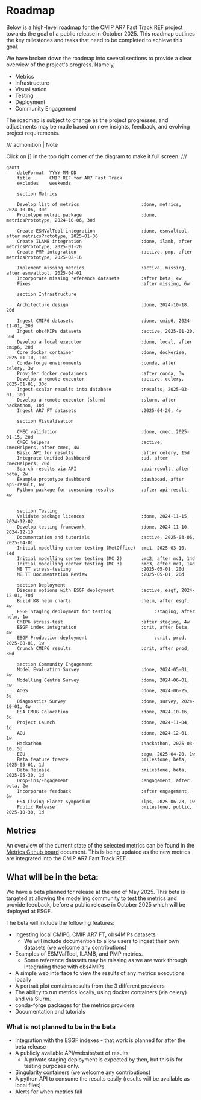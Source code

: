 # Roadmap

Below is a high-level roadmap for the CMIP AR7 Fast Track REF  project towards the goal of a public release in October 2025.
This roadmap outlines the key milestones and tasks that need to be completed to achieve this goal.

We have broken down the roadmap into several sections to provide a clear overview of the project's progress.
Namely,

- Metrics
- Infrastructure
- Visualisation
- Testing
- Deployment
- Community Engagement

The roadmap is subject to change as the project progresses, and adjustments may be made based on new insights, feedback, and evolving project requirements.

/// admonition | Note

Click on [] in the top right corner of the diagram to make it full screen.
///

```mermaid
gantt
    dateFormat  YYYY-MM-DD
    title       CMIP REF for AR7 Fast Track
    excludes    weekends

    section Metrics

    Develop list of metrics                       :done, metrics, 2024-10-06, 30d
    Prototype metric package                      :done, metricsPrototype, 2024-10-06, 30d

    Create ESMValTool integration                 :done, esmvaltool, after metricsPrototype, 2025-01-06
    Create ILAMB integration                      :done, ilamb, after metricsPrototype, 2025-01-20
    Create PMP integration                        :active, pmp, after metricsPrototype, 2025-02-16

    Implement missing metrics                     :active, missing, after esmvaltool, 2025-04-01
    Incorporate missing reference datasets        :after beta, 4w
    Fixes                                         :after missing, 6w

    section Infrastructure

    Architecture design                           :done, 2024-10-18, 20d

    Ingest CMIP6 datasets                         :done, cmip6, 2024-11-01, 20d
    Ingest obs4MIPs datasets                      :active, 2025-01-20, 50d
    Develop a local executor                      :done, local, after cmip6, 20d
    Core docker container                         :done, dockerise, 2025-01-10, 10d
    Conda-forge environments                      :conda, after celery, 3w
    Provider docker containers                    :after conda, 3w
    Develop a remote executor                     :active, celery, 2025-01-01, 30d
    Ingest scalar results into database           :results, 2025-03-01, 30d
    Develop a remote executor (slurm)             :slurm, after hackathon, 10d
    Ingest AR7 FT datasets                        :2025-04-20, 4w

    section Visualisation

    CMEC validation                               :done, cmec, 2025-01-15, 20d
    CMEC helpers                                  :active, cmecHelpers, after cmec, 4w
    Basic API for results                         :after celery, 15d
    Integrate Unified Dashboard                   :ud, after cmecHelpers, 20d
    Search results via API                        :api-result, after beta, 2w
    Example prototype dashboard                   :dashboad, after api-result, 6w
    Python package for consuming results          :after api-result, 4w


    section Testing
    Validate package licences                     :done, 2024-11-15, 2024-12-02
    Develop testing framework                     :done, 2024-11-10, 2024-12-10
    Documentation and tutorials                   :active, 2025-03-06, 2025-04-01
    Initial modelling center testing (MetOffice)  :mc1, 2025-03-10, 14d
    Initial modelling center testing (MC 2)       :mc2, after mc1, 14d
    Initial modelling center testing (MC 3)       :mc3, after mc1, 14d
    MB TT stress-testing                          :2025-05-01, 20d
    MB TT Documentation Review                    :2025-05-01, 20d

    section Deployment
    Discuss options with ESGF deployment          :active, esgf, 2024-12-01, 70d
    Build K8 helm charts                          :helm, after esgf, 4w
    ESGF Staging deployment for testing                :staging, after helm, 1w
    CMIP6 stress-test                             :after staging, 4w
    ESGF index integration                        :crit, after beta, 4w
    ESGF Production deployment                         :crit, prod, 2025-08-01, 1w
    Crunch CMIP6 results                          :crit, after prod, 30d

    section Community Engagement
    Model Evaluation Survey                       :done, 2024-05-01, 4w
    Modelling Centre Survey                       :done, 2024-06-01, 4w
    AOGS                                          :done, 2024-06-25, 5d
    Diagnostics Survey                            :done, survey, 2024-10-01, 4w
    ESA CMUG Colocation                           :done, 2024-10-16, 3d
    Project Launch                                :done, 2024-11-04, 1d
    AGU                                           :done, 2024-12-01, 1w
    Hackathon                                     :hackathon, 2025-03-10, 5d
    EGU                                           :egu, 2025-04-20, 1w
    Beta feature freeze                           :milestone, beta, 2025-05-01, 1d
    Beta Release                                  :milestone, beta, 2025-05-30, 1d
    Drop-ins/Engagement                           :engagement, after beta, 2w
    Incorporate feedback                          :after engagement, 6w
    ESA Living Planet Symposium                   :lps, 2025-06-23, 1w
    Public Release                                :milestone, public, 2025-10-30, 1d

```


## Metrics

An overview of the current state of the selected metrics can be found in the
[Metrics Github board](https://github.com/orgs/Climate-REF/projects/2/views/2) document.
This is being updated as the new metrics are integrated into the CMIP AR7 Fast Track REF.


## What will be in the beta:

We have a beta planned for release at the end of May 2025.
This beta is targeted at allowing the modelling community to test the metrics and provide feedback,
before a public release in October 2025 which will be deployed at ESGF.

The beta will include the following features:

* Ingesting local CMIP6, CMIP AR7 FT, obs4MIPs datasets
    * We will include documention to allow users to ingest their own datasets (we welcome any contributions)
* Examples of ESMValTool, ILAMB, and PMP metrics.
    * Some reference datasets may be missing as we are work through integrating these with obs4MIPs.
* A simple web interface to view the results of any metrics executions locally
* A portrait plot contains results from the 3 different providers
* The ability to run metrics locally, using docker containers (via celery) and via Slurm.
* conda-forge packages for the metrics providers
* Documentation and tutorials

### What is not planned to be in the beta

* Integration with the ESGF indexes - that work is planned for after the beta release
* A publicly available API/website/set of results
  * A private staging deployment is expected by then, but this is for testing purposes only.
* Singularity containers (we welcome any contributions)
* A python API to consume the results easily (results will be available as local files)
* Alerts for when metrics fail
